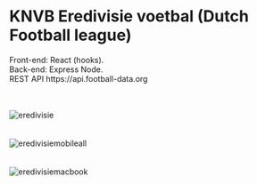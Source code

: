 <h1>KNVB Eredivisie voetbal (Dutch Football league)</h1>
Front-end: React (hooks).<br>
Back-end: Express Node.<br>
REST API https://api.football-data.org<br><br><br>

![eredivisie](https://user-images.githubusercontent.com/38325801/220104276-30ddea48-3fcf-4f2b-94de-0955b95e8f05.png)<br><br><br>
![eredivisiemobileall](https://user-images.githubusercontent.com/38325801/220103550-899e04ea-af85-46e7-8208-2c531e19e139.png)<br><br><br>
![eredivisiemacbook](https://user-images.githubusercontent.com/38325801/220104792-438de1d6-323e-43c0-97ad-7be01aab1036.png)<br><br><br>